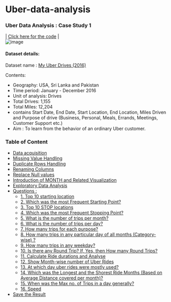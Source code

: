 # Uber-data-analysis
### Uber Data Analysis : Case Study 1   
| [Click here for the code](https://www.kaggle.com/code/diplod0cus/uber-data-analysis-case-study-1) |   
![image](https://user-images.githubusercontent.com/38161827/193102369-6e113f10-54b0-40ea-a311-1bdc714f3e44.png)

#### Dataset details: 
Dataset name : [My Uber Drives (2016)](https://www.kaggle.com/datasets/zusmani/uberdrives)  

Contents:
- Geography: USA, Sri Lanka and Pakistan
- Time period: January - December 2016
- Unit of analysis: Drives
- Total Drives: 1,155
- Total Miles: 12,204
- contains Start Date, End Date, Start Location, End Location, Miles Driven and Purpose of drive (Business, Personal, Meals, Errands, Meetings, Customer Support etc.)
- Aim : To learn from the behavior of an ordinary Uber customer.

<a id="top"></a>
<div class="list-group" id="list-tab" role="tablist">
<h3 class="list-group-item list-group-item-action active" data-toggle="list" role="tab" aria-controls="home">  Table of Content</h3>
    
   * [Data acquisition](#1)
   * [Missing Value Handling](#2)
   * [Duplicate Rows Handling](#3)
   * [Renaming Columns](#4)
   * [Replace Null values](#24)
   * [Introduction of MONTH and Related Visualization ](#25)
   * [Exploratory Data Analysis](#5)
   * [Questions :](#6)
        * [1. Top 10 starting location](#7)
        * [2. Which was the most Frequent Starting Point?](#8)
        * [3. Top 10 STOP locations](#9)
        * [4. Which was the most Frequent Stopping Point?](#10)
        * [5. What is the number of trips per month?](#11)
        * [6. What is the number of trips per day? ](#12)
        * [7. How many trips for each purpose?](#13)
        * [8. How many trips in any particular day of all months (Category-wise) ?](#14)
        * [9. How many trips in any weekday?](#15)
        * [10. Is there any Round Trip? If, Yes, then How many Round Trips?](#16)
        * [11. Calculate Ride durations and Analyse](#17)
        * [12. Show Month-wise number of Uber Rides](#18)
        * [13. At which day uber rides were mostly used?](#19)
        * [14. Which was the Longest and the Shorest Ride Months (Based on Average Distance covered per month)?](#20)
        * [15. When was the Max no. of Trips in a day generally?](#21)
        * [16. Speed](#22)
   * [Save the Result](#23)
